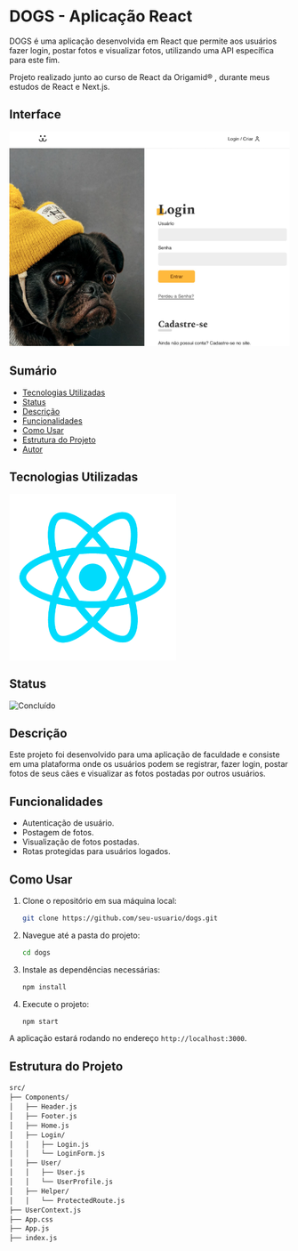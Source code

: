 # DOGS - Aplicação React

DOGS é uma aplicação desenvolvida em React que permite aos usuários fazer login, postar fotos e visualizar fotos, utilizando uma API específica para este fim.

Projeto realizado junto ao curso de React da Origamid® , durante meus estudos de React e Next.js.

## Interface

<div align="center">
  <img src="img/logo.png" alt="Imagem do Projeto" width="600">
</div>

## Sumário

- [Tecnologias Utilizadas](#tecnologias-utilizadas)
- [Status](#status)
- [Descrição](#descrição)
- [Funcionalidades](#funcionalidades)
- [Como Usar](#como-usar)
- [Estrutura do Projeto](#estrutura-do-projeto)
- [Autor](#autor)

## Tecnologias Utilizadas

<div style="display: flex; flex-direction: row;">
  <div style="margin-right: 20px; display: flex; justify-content: flex-start;">
    <img src="img/react.png" alt="Logo React" width="300"/>
  </div>
</div>

## Status

![Concluído](http://img.shields.io/static/v1?label=STATUS&message=CONCLUIDO&color=GREEN&style=for-the-badge)

## Descrição

Este projeto foi desenvolvido para uma aplicação de faculdade e consiste em uma plataforma onde os usuários podem se registrar, fazer login, postar fotos de seus cães e visualizar as fotos postadas por outros usuários.

## Funcionalidades

- Autenticação de usuário.
- Postagem de fotos.
- Visualização de fotos postadas.
- Rotas protegidas para usuários logados.

## Como Usar

1. Clone o repositório em sua máquina local:
   ```sh
   git clone https://github.com/seu-usuario/dogs.git
   ```
2. Navegue até a pasta do projeto:
   ```sh
   cd dogs
   ```
3. Instale as dependências necessárias:
   ```sh
   npm install
   ```
4. Execute o projeto:
   ```sh
   npm start
   ```

A aplicação estará rodando no endereço `http://localhost:3000`.

## Estrutura do Projeto

```bash
src/
├── Components/
│   ├── Header.js
│   ├── Footer.js
│   ├── Home.js
│   ├── Login/
│   │   ├── Login.js
│   │   └── LoginForm.js
│   ├── User/
│   │   ├── User.js
│   │   └── UserProfile.js
│   ├── Helper/
│   │   └── ProtectedRoute.js
├── UserContext.js
├── App.css
├── App.js
├── index.js


```
